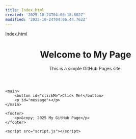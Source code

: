 ```yaml
---
title: Index.html
created: '2025-10-24T04:06:18.802Z'
modified: '2025-10-24T04:06:44.762Z'
---
```


Index.html

<!DOCTYPE html>
<html lang="en">
<head>
    <meta charset="UTF-8">
    <meta name="viewport" content="width=device-width, initial-scale=1.0">
    <title>My GitHub Page</title>
    <link rel="stylesheet" href="style.css">
</head>
<body>
    <header>
        <h1>Welcome to My Page</h1>
        <p>This is a simple GitHub Pages site.</p>
    </header>

    <main>
        <button id="clickMe">Click Me!</button>
        <p id="message"></p>
    </main>

    <footer>
        <p>&copy; 2025 My GitHub Page</p>
    </footer>

    <script src="script.js"></script>
</body>
</html>

